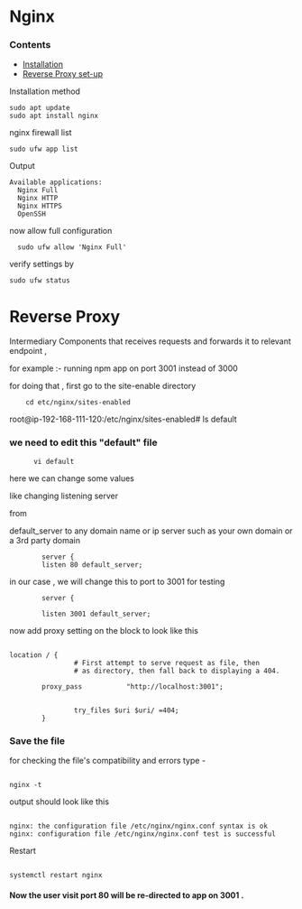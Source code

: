 # Nginx 

### Contents

- [Installation](#installation)
- [Reverse Proxy set-up](#reverseproxy)


<a id="installation"> Installation method </a>

```
sudo apt update
sudo apt install nginx
```


nginx firewall list 

```
sudo ufw app list
```

Output
```
Available applications:
  Nginx Full
  Nginx HTTP
  Nginx HTTPS
  OpenSSH
```

now allow full configuration

```
  sudo ufw allow 'Nginx Full'
```
verify settings by 

```
sudo ufw status
```

# Reverse Proxy <a id="reverseproxy"> </a>

Intermediary Components that receives requests and forwards it to relevant endpoint ,

for example :- running npm app on port 3001 instead of 3000

for doing that , first go to the site-enable directory 

```
    cd etc/nginx/sites-enabled
```

root@ip-192-168-111-120:/etc/nginx/sites-enabled# ls
default

### we need to edit this "default" file 
```
      vi default
```
here we can change some values 

like changing listening server 

from 

default_server to any domain name or ip server such as your own domain or a 3rd party domain 


```
        server {
        listen 80 default_server;
```

in our case , we will change this to port to 3001 for testing  

```
        server {

        listen 3001 default_server;
```

now add proxy setting on the block to look like this 

```

location / {
                # First attempt to serve request as file, then
                # as directory, then fall back to displaying a 404.

        proxy_pass           "http://localhost:3001";


                try_files $uri $uri/ =404;
        }

```
### Save the file 

for checking the file's compatibility and errors type -
```

nginx -t

```
output should look like this 

```

nginx: the configuration file /etc/nginx/nginx.conf syntax is ok
nginx: configuration file /etc/nginx/nginx.conf test is successful

```

Restart 

```

systemctl restart nginx

```

#### Now the user visit port 80 will be re-directed to app on 3001 .

